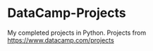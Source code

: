 # DataCamp-Projects
My completed projects in Python.
Projects from https://www.datacamp.com/projects
